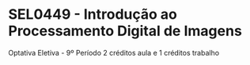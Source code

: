 # SEL0449 - Introdução ao Processamento Digital de Imagens
Optativa Eletiva - 9º Período
2 créditos aula e 1 créditos trabalho
